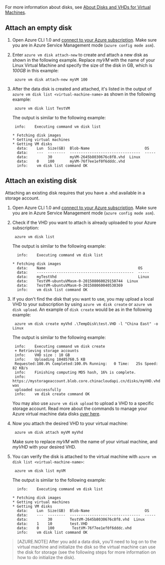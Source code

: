 For more information about disks, see [About Disks and VHDs for Virtual Machines](/documentation/articles/storage-about-disks-and-vhds-linux/).

## <a id="attachempty"></a> Attach an empty disk
1. Open Azure CLI 1.0 and [connect to your Azure subscription](/documentation/articles/xplat-cli-connect/). Make sure you are in Azure Service Management mode (`azure config mode asm`).
2. Enter `azure vm disk attach-new` to create and attach a new disk as shown in the following example. Replace *myVM* with the name of your Linux Virtual Machine and specify the size of the disk in GB, which is *100GB* in this example:

        azure vm disk attach-new myVM 100

3. After the data disk is created and attached, it's listed in the output of `azure vm disk list <virtual-machine-name>` as shown in the following example:

        azure vm disk list TestVM

    The output is similar to the following example:

        info:    Executing command vm disk list
   
       * Fetching disk images
       * Getting virtual machines
       * Getting VM disks
         data:    Lun  Size(GB)  Blob-Name                         OS
         data:    ---  --------  --------------------------------  -----
         data:         30        myVM-2645b8030676c8f8.vhd  Linux
         data:    0    100       myVM-76f7ee1ef0f6dddc.vhd
         info:    vm disk list command OK

## <a id="attachexisting"></a> Attach an existing disk
Attaching an existing disk requires that you have a .vhd available in a storage account.

1. Open Azure CLI 1.0 and [connect to your Azure subscription](/documentation/articles/xplat-cli-connect/). Make sure you are in Azure Service Management mode (`azure config mode asm`).
2. Check if the VHD you want to attach is already uploaded to your Azure subscription:

        azure vm disk list

    The output is similar to the following example:

         info:    Executing command vm disk list
   
       * Fetching disk images
         data:    Name                                          OS
         data:    --------------------------------------------  -----
         data:    myTestVhd                                     Linux
         data:    TestVM-ubuntuVMasm-0-201508060029150744  Linux
         data:    TestVM-ubuntuVMasm-0-201508060040530369
         info:    vm disk list command OK

3. If you don't find the disk that you want to use, you may upload a local VHD to your subscription by using
   `azure vm disk create` or `azure vm disk upload`. An example of `disk create` would be as in the following example:

        azure vm disk create myVhd .\TempDisk\test.VHD -l "China East" -o Linux

    The output is similar to the following example:

        info:    Executing command vm disk create
        + Retrieving storage accounts
        info:    VHD size : 10 GB
        info:    Uploading 10485760.5 KB
        Requested:100.0% Completed:100.0% Running:   0 Time:   25s Speed:    82 KB/s
        info:    Finishing computing MD5 hash, 16% is complete.
        info:    https://mystorageaccount.blob.core.chinacloudapi.cn/disks/myVHD.vhd was
        uploaded successfully
        info:    vm disk create command OK

   You may also use `azure vm disk upload` to upload a VHD to a specific storage account. Read more about the commands to manage your Azure virtual machine data disks [over here](https://docs.microsoft.com/cli/azure/get-started-with-az-cli2).

4. Now you attach the desired VHD to your virtual machine:

        azure vm disk attach myVM myVhd

   Make sure to replace *myVM* with the name of your virtual machine, and *myVHD* with your desired VHD.

5. You can verify the disk is attached to the virtual machine with `azure vm disk list <virtual-machine-name>`:

        azure vm disk list myVM

    The output is similar to the following example:

         info:    Executing command vm disk list
   
       * Fetching disk images
       * Getting virtual machines
       * Getting VM disks
         data:    Lun  Size(GB)  Blob-Name                         OS
         data:    ---  --------  --------------------------------  -----
         data:         30        TestVM-2645b8030676c8f8.vhd  Linux
         data:    1    10        test.VHD
         data:    0    100        TestVM-76f7ee1ef0f6dddc.vhd
         info:    vm disk list command OK

> [AZURE.NOTE]
> After you add a data disk, you'll need to log on to the virtual machine and initialize the disk so the virtual machine can use the disk for storage (see the following steps for more information on how to do initialize the disk).
> 
>
